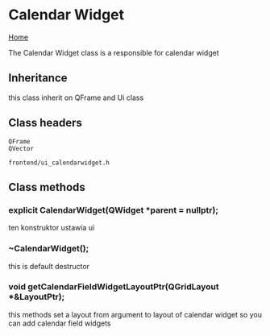 # Calendar Widget 
[Home](../../ReadMe.md) 
 
The Calendar Widget class is a responsible for calendar widget

## Inheritance
  
this class inherit on QFrame and Ui class 

## Class headers

    QFrame
    QVector

    frontend/ui_calendarwidget.h

## Class methods 

###  explicit CalendarWidget(QWidget *parent = nullptr);

ten konstruktor ustawia ui

### ~CalendarWidget();

this is default destructor

### void getCalendarFieldWidgetLayoutPtr(QGridLayout *&LayoutPtr);

this methods set a layout from argument to layout of calendar widget  so you can add calendar field widgets